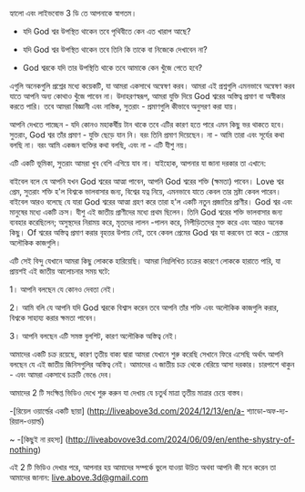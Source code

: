 হ্যালো এবং লাইভবোভ 3 ডি তে আপনাকে স্বাগতম।

- যদি God শ্বর উপস্থিত থাকেন তবে পৃথিবীতে কেন এত খারাপ আছে?

- যদি God শ্বর উপস্থিত থাকেন তবে তিনি কি তাকে বা নিজেকে দেখাবেন না?

- God শ্বরকে যদি তার উপস্থিতি থাকে তবে আমাকে কেন খুঁজে পেতে হবে?

এগুলি অনেকগুলি প্রশ্নের মধ্যে কয়েকটি, যা আমরা একসাথে অন্বেষণ করব। আমরা এই প্রশ্নগুলি এমনভাবে অন্বেষণ করব যাতে আপনি অন্য কোথাও খুঁজে পাবেন না। উদাহরণস্বরূপ, আমরা যুক্তি দিয়ে God শ্বরের অস্তিত্ব প্রমাণ বা অস্বীকার করতে পারি। তবে আমরা বিজ্ঞানী এবং নাস্তিক, সুতরাং - প্রমাণগুলি কীভাবে অনুসরণ করা যায়।

আপনি দেখতে পাচ্ছেন - যদি কোনও মহাকর্ষীয় টান থাকে তবে এটির কারণ হতে পারে এমন কিছু ভর থাকতে হবে। সুতরাং, God শ্বর তাঁর প্রমাণ - যুক্তি ছেড়ে যান নি। বরং তিনি প্রমাণ দিয়েছেন। না - আমি তারা এবং সূর্যের কথা বলছি না। বরং আমি একজন ব্যক্তির কথা বলছি, এবং না - এটি যীশু নয়।

এটি একটি ভূমিকা, সুতরাং আমরা খুব বেশি এগিয়ে যাব না। যাইহোক, আপনার যা জানা দরকার তা এখানে:

বাইবেল বলে যে আপনি যখন God শ্বরের আত্মা পাবেন, আপনি God শ্বরের শক্তি (ক্ষমতা) পাবেন। Love শ্বর প্রেম, সুতরাং শক্তি হ'ল বিশ্বকে ভালবাসার জন্য, বিশ্বের যত্ন নিয়ে, এমনভাবে যাতে কেবল তার স্রষ্টা কেবল পারেন। বাইবেল আরও বলেছে যে যারা God শ্বরের আত্মা গ্রহণ করে তারা হ'ল একটি নতুন প্রজাতির প্রাণীর। God শ্বর এবং মানুষের মধ্যে একটি ক্রস। যীশু এই জাতীয় প্রাণীদের মধ্যে প্রথম ছিলেন। তিনি God শ্বরের শক্তি ভালবাসার জন্য ব্যবহার করেছিলেন; অসুস্থদের নিরাময় করে, মৃতদের লালন -পালন করে, নিপীড়িতদের মুক্ত করে এবং আরও অনেক কিছু। Of শ্বরের অস্তিত্ব প্রমাণ করার বৃহত্তর উপায় নেই, তবে কেবল প্রেমের God শ্বর যা করবেন তা করে - প্রেমের অলৌকিক কাজগুলি।

এটি সেই বিন্দু যেখানে আমরা কিছু লোককে হারিয়েছি। আমরা নিম্নলিখিত চক্রের কারণে লোককে হারাতে পারি, যা প্রায়শই এই জাতীয় আলোচনার সময় ঘটে:

1। আপনি বলছেন যে কোনও দেবতা নেই।

2। আমি বলি যে আপনি যদি God শ্বরকে বিশ্বাস করেন তবে আপনি তাঁর শক্তি এবং অলৌকিক কাজগুলি করার, বিশ্বকে সাহায্য করার ক্ষমতা পাবেন।

3। আপনি বলছেন এটি সমস্ত বুলশিট, কারণ অলৌকিক অস্তিত্ব নেই।

আমাদের একটি চক্র রয়েছে, কারণ তৃতীয় বাক্য দ্বারা আমরা যেখানে শুরু করেছি সেখানে ফিরে এসেছি অর্থাৎ আপনি বলছেন যে এই জাতীয় জিনিসগুলির অস্তিত্ব নেই। আমাদের এ জাতীয় চক্র থেকে বেরিয়ে আসা দরকার। চারপাশে থাকুন - এবং আমরা একসাথে চক্রটি ভেঙে দেব।

আমাদের 2 টি সংক্ষিপ্ত ভিডিও দেখে শুরু করুন যা দেখায় যে চতুর্থ মাত্রা তৃতীয় মাত্রার চেয়ে বাস্তব।

-[রিয়েল ওয়ার্ল্ডের একটি ছায়া] (http://liveabove3d.com/2024/12/13/en/a- শ্যাডো-অফ-দ্য-রিয়াল-ওয়ার্ল্ড)

~ -[কিছুই না রহস্য] (http://liveabovove3d.com/2024/06/09/en/enthe-shystry-of-nothing)

এই 2 টি ভিডিও দেখার পরে, আপনার হয় আমাদের সম্পর্কে ভুলে যাওয়া উচিত অথবা আপনি কী মনে করেন তা আমাদের জানান: live.above.3d@gmail.com